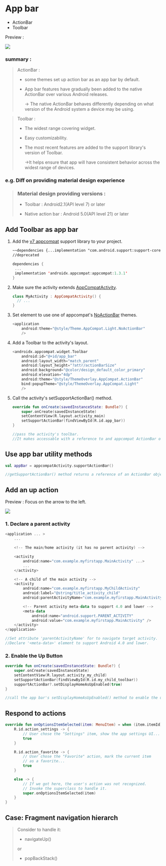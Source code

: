 # App bar

+ ActionBar
+ Toolbar

Preview : 

<img src="https://developer.android.com/images/training/appbar/appbar_sheets.png">

### summary :

> ActionBar : 
>
> + some themes set up action bar as an app bar by default.
>
> + App bar features have gradually been added to the native ActionBar over various Android releases.
>
>   -> The native ActionBar behaves differently depending on what version of the Android system a device may be using.



> Toolbar : 
>
> + The widest range covering widget.
>
> + Easy customizability.
>
> + The most recent features are added to the support library's version of Toolbar.
>
>   ->It helps ensure that app will have consistent behavior across the widest range of devices.

### e.g. Diff on providing material design experience

> ### Material design providing versions :
>
> + Toolbar : Android2.1(API level 7) or later
>
> + Native action bar : Android 5.0(API level 21) or later





## Add Toolbar as app bar

1. Add the [v7 appcompat](https://developer.android.com/tools/support-library/features#v7-appcompat) support library to your project.

   ```markdown
   ~~dependencies {...implementation "com.android.support:support-core-utils:28.0.0"}~~
   //deprecated
   ```

   `````kotlin
   dependencies {
   	...
   	implementation 'androidx.appcompat:appcompat:1.3.1'
   }
   `````

2. Make sure the activity extends [AppCompatActivity](https://developer.android.com/reference/androidx/appcompat/app/AppCompatActivity).

   ```kotlin
   class MyActivity : AppCompatActivity() {
     // ...
   }
   ```

3. Set <application> element to use one of appcompat's [NoActionBar](https://developer.android.com/reference/androidx/appcompat/R.style#Theme_AppCompat_NoActionBar) themes.

   ```kotlin
   <application
       android:theme="@style/Theme.AppCompat.Light.NoActionBar"
       />
   ```

4. Add a Toolbar to the activity's layout.

   ```kotlin
   <androidx.appcompat.widget.Toolbar
       android:id="@+id/app_bar"
       android:layout_width="match_parent"
       android:layout_height="?attr/actionBarSize"
       android:background="@color/design_default_color_primary"
       android:elevation="4dp"
       android:theme="@style/ThemeOverlay.AppCompat.ActionBar"
       bind:popupTheme="@style/ThemeOverlay.AppCompat.Light"
       />
   ```

5. Call the activity's setSupportActionBar() method.

   ```kotlin
   override fun onCreate(savedInstanceState: Bundle?) {
       super.onCreate(savedInstanceState)
       setContentView(R.layout.activity_main)
       setSupportActionBar(findViewById(R.id.app_bar))
   }
   
   //pass the activity's toolbar.
   //It makes accessable with a reference to and appcompat ActionBar object.
   ```



## Use app bar utility methods

`````kotlin
val appBar = appcompatActivity.supportActionBar()

//getSupportActionBar() method returns a reference of an ActionBar object.
`````





## Add an up action

Preview : Focus on the arrow to the left.

<img src="https://developer.android.com/codelabs/basic-android-kotlin-training-navigation-backstack/img/fbdc1793f9fea6da.png?hl=fa">



### 1. Declare a parent activity

`````kotlin
<application ... >
    ...

    <!-- The main/home activity (it has no parent activity) -->

    <activity
        android:name="com.example.myfirstapp.MainActivity" ...>
        ...
    </activity>

    <!-- A child of the main activity -->
    <activity
        android:name="com.example.myfirstapp.MyChildActivity"
        android:label="@string/title_activity_child"
        android:parentActivityName="com.example.myfirstapp.MainActivity" >

        <!-- Parent activity meta-data to support 4.0 and lower -->
        <meta-data
            android:name="android.support.PARENT_ACTIVITY"
            android:value="com.example.myfirstapp.MainActivity" />
    </activity>
</application>

//Set attribute 'parentActivityName' for to navigate target activity.
//Declare '<meta-data>' element to support Android 4.0 and lower. 
`````



### 2. Enable the Up Button

`````kotlin
override fun onCreate(savedInstanceState: Bundle?) {
    super.onCreate(savedInstanceState)
    setContentView(R.layout.activity_my_child)
    setSupportActionBar(findViewById(R.id.my_child_toolbar))
    supportActionBar?.setDisplayHomeAsUpEnabled(true)
}

//call the app bar's setDisplayHomeAsUpEnabled() method to enable the up button.
`````



## Respond to actions

```kotlin
override fun onOptionsItemSelected(item: MenuItem) = when (item.itemId) {
    R.id.action_settings -> {
        // User chose the "Settings" item, show the app settings UI...
        true
    }

    R.id.action_favorite -> {
        // User chose the "Favorite" action, mark the current item
        // as a favorite...
        true
    }

    else -> {
        // If we got here, the user's action was not recognized.
        // Invoke the superclass to handle it.
        super.onOptionsItemSelected(item)
    }
}
```



## Case: Fragment navigation hierarch

> Consider to handle it:
>
> + navigateUp()
>
> or
>
> + popBackStack()
